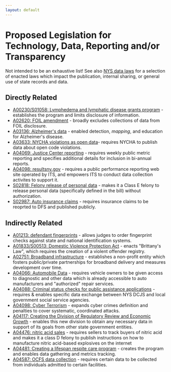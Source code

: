 ```yaml
---
layout: default
---
```


# Proposed Legislation for Technology, Data, Reporting and/or Transparency

Not intended to be an exhaustive list! See also [NYS data laws](nys-data-laws.html) for a selection of enacted laws which impact the publication, internal sharing, or general use of state records and data.

## Directly Related

* [A00230/S01058: Lymphedema and lymphatic disease grants program](http://assembly.state.ny.us/leg/?default_fld=&bn=A00230&term=2015&Summary=Y&Actions=Y&Votes=Y&Memo=Y&Text=Y) - establishes the program and limits disclosure of information.
* [A02620: FOIL amendment](http://assembly.state.ny.us/leg/?default_fld=&bn=A02620&term=2015&Summary=Y&Actions=Y&Votes=Y&Memo=Y&Text=Y) - broadly excludes collections of data from FOIL disclosure.
* [A03136: Alzheimer's data](http://assembly.state.ny.us/leg/?default_fld=&bn=A03136&term=2015&Summary=Y&Actions=Y&Votes=Y&Memo=Y&Text=Y) - enabled detection, _mapping_, and education for Alzheimer's disease.
* [A03633: NYCHA violations as open data](http://assembly.state.ny.us/leg/?default_fld=&bn=A03633&term=2015&Summary=Y&Actions=Y&Votes=Y&Memo=Y&Text=Y)- requires NYCHA to publish data about open code violations.
* [A04069: Justice Center reporting](http://assembly.state.ny.us/leg/?default_fld=&bn=A04069&term=2015&Summary=Y&Actions=Y&Votes=Y&Memo=Y&Text=Y) - requires weekly public metric reporting and specifies additional details for inclusion in bi-annual reports.
* [A04098: resultsny.gov](http://assembly.state.ny.us/leg/?default_fld=&bn=A04098&term=2015&Summary=Y&Actions=Y&Votes=Y&Memo=Y&Text=Y) - requires a public performance reporting web site operated by ITS, and empowers ITS to conduct data collection activites to support it.
* [S02818: Felony release of personal data](http://assembly.state.ny.us/leg/?default_fld=&bn=S02818&term=2015&Summary=Y&Actions=Y&Votes=Y&Memo=Y&Text=Y) - makes it a Class E felony to release personal data (specifically defined in the bill) without authorization.
* [S02987: Auto insurance claims](http://assembly.state.ny.us/leg/?default_fld=&bn=S02987&term=2015&Summary=Y&Actions=Y&Votes=Y&Memo=Y&Text=Y) - requires insurance claims to be reoprted to DFS and published publicly.

## Indirectly Related

* [A01213: defendant fingerprints](http://assembly.state.ny.us/leg/?default_fld=&bn=A01213&term=2015&Summary=Y&Actions=Y&Votes=Y&Memo=Y&Text=Y) - allows judges to order fingerprint checks against state and national identification systems.
* [A01833/S00513: Domestic Violence Protection Act](http://assembly.state.ny.us/leg/?default_fld=&bn=A01833&term=2015&Summary=Y&Actions=Y&Votes=Y&Memo=Y&Text=Y) - enacts "Brittany's Law", which requires the creation of a violent offender registry. 
* [A02751: Broadband infrastructure](http://assembly.state.ny.us/leg/?default_fld=&bn=A02751&term=2015&Summary=Y&Actions=Y&Votes=Y&Memo=Y&Text=Y) - establishes a non-profit entity which fosters public/private partnerships for broadband delivery and measures development over time.
* [A04066: Automobile Data](http://assembly.state.ny.us/leg/?default_fld=&bn=A04066&term=2015&Summary=Y&Actions=Y&Votes=Y&Memo=Y&Text=Y) - requires vehicle owners to be given access to diagnostic and other data which is already accessible to auto manufacturers and "authorized" repair services.
* [A04088: Criminal status checks for public assistance applications](http://assembly.state.ny.us/leg/?default_fld=&bn=A04088&term=2015&Summary=Y&Actions=Y&Votes=Y&Memo=Y&Text=Y) - requires & enables specific data exchange between NYS DCJS and local government social service agencies.
* [A04098: Cyber Terrorism](http://assembly.state.ny.us/leg/?default_fld=&bn=A04098&term=2015&Summary=Y&Actions=Y&Votes=Y&Memo=Y&Text=Y) - expands cyber crimes definition and penalties to cover systematic, coordinated attacks.
* [A04117: Creating the Division of Regulatory Review and Economic Growth](http://assembly.state.ny.us/leg/?default_fld=&bn=A04117&term=2015&Summary=Y&Actions=Y&Votes=Y&Memo=Y&Text=Y) - enables this new division to obtain any necessary data in support of its goals from other state government entities.
* [A04476: nitric acid sales](http://assembly.state.ny.us/leg/?default_fld=&bn=A04476&term=2015&Summary=Y&Actions=Y&Votes=Y&Memo=Y&Text=Y) - requires sellers to track buyers of nitric acid and makes it a class D felony to publish instructions on how to manufacture nitric acid-based explosives on the internet 
* [A04481: Creating a lifespan respite care program](http://assembly.state.ny.us/leg/?default_fld=&bn=A04481&term=2015&Summary=Y&Actions=Y&Votes=Y&Memo=Y&Text=Y) - creates the program and enables data gathering and metrics tracking.
* [A04587: OCFS data collection](http://assembly.state.ny.us/leg/?default_fld=&bn=A04587&term=2015&Summary=Y&Actions=Y&Votes=Y&Memo=Y&Text=Y) - requires certain data to be collected from individuals admitted to certain facilities.
